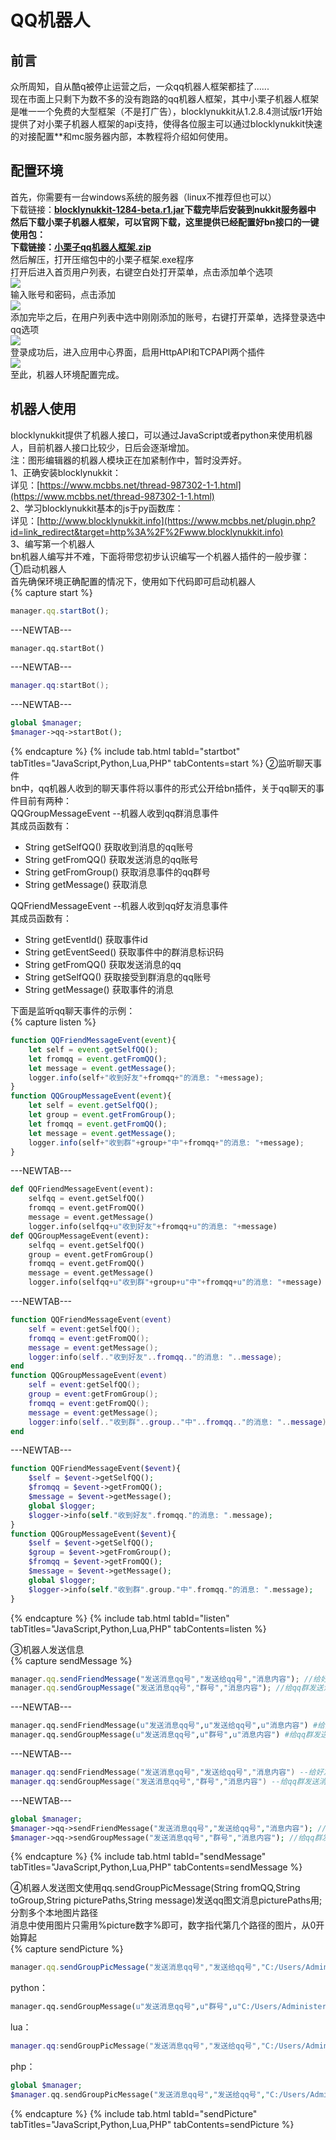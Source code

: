 # QQ机器人  
## 前言  

众所周知，自从酷q被停止运营之后，一众qq机器人框架都挂了......  
现在市面上只剩下为数不多的没有跑路的qq机器人框架，其中小栗子机器人框架是唯一一个免费的大型框架（不是打广告），blocklynukkit从1.2.8.4测试版r1开始提供了对小栗子机器人框架的api支持，使得各位服主可以通过blocklynukkit快速的对接配置\*\*和mc服务器内部，本教程将介绍如何使用。  
## 配置环境  

首先，你需要有一台windows系统的服务器（linux不推荐但也可以）  
下载链接：**[blocklynukkit-1284-beta.r1.jar](https://www.mcbbs.net/plugin.php?id=link_redirect&target=https%3A%2F%2Ficesight.lanzous.com%2FigRZDfnf14d)**下载完毕后安装到nukkit服务器中  
然后下载小栗子机器人框架，可以官网下载，这里提供已经配置好bn接口的一键使用包：  
下载链接：**[小栗子qq机器人框架.zip](https://www.mcbbs.net/plugin.php?id=link_redirect&target=https%3A%2F%2Ficesight.lanzous.com%2Fi2gOjfnf8md)**  
然后解压，打开压缩包中的小栗子框架.exe程序  
打开后进入首页用户列表，右键空白处打开菜单，点击添加单个选项  
![](https://attachment.mcbbs.net/forum/202008/15/160711ehkufikoldxix2dm.png)  
输入账号和密码，点击添加  
![](https://attachment.mcbbs.net/forum/202008/15/160738b1wofennc2vn2oe8.png)  
添加完毕之后，在用户列表中选中刚刚添加的账号，右键打开菜单，选择登录选中qq选项  
![](https://attachment.mcbbs.net/forum/202008/15/160858bykt6t5d0dhdijpt.png)  
登录成功后，进入应用中心界面，启用HttpAPI和TCPAPI两个插件  
![](https://attachment.mcbbs.net/forum/202008/15/161116rhz2nfanmugmfah8.png)  
至此，机器人环境配置完成。  

## 机器人使用

blocklynukkit提供了机器人接口，可以通过JavaScript或者python来使用机器人，目前机器人接口比较少，日后会逐渐增加。  
注：图形编辑器的机器人模块正在加紧制作中，暂时没弄好。  
1、正确安装blocklynukkit：  
详见：[https://www.mcbbs.net/thread-987302-1-1.html](https://www.mcbbs.net/thread-987302-1-1.html)  
2、学习blocklynukkit基本的js于py函数库：  
详见：[http://www.blocklynukkit.info](https://www.mcbbs.net/plugin.php?id=link_redirect&target=http%3A%2F%2Fwww.blocklynukkit.info)  
3、编写第一个机器人  
bn机器人编写并不难，下面将带您初步认识编写一个机器人插件的一般步骤：  
①启动机器人  
首先确保环境正确配置的情况下，使用如下代码即可启动机器人  
{% capture start %} 
```javascript
manager.qq.startBot();  
```  
---NEWTAB--- 
```python
manager.qq.startBot()  
```  
---NEWTAB---  
~~~lua
manager.qq:startBot();
~~~  
---NEWTAB---  
~~~php
global $manager;
$manager->qq->startBot();
~~~  
{% endcapture %}
{% include tab.html tabId="startbot" tabTitles="JavaScript,Python,Lua,PHP" tabContents=start %}
②监听聊天事件  
bn中，qq机器人收到的聊天事件将以事件的形式公开给bn插件，关于qq聊天的事件目前有两种：  
QQGroupMessageEvent --机器人收到qq群消息事件  
其成员函数有：  
- String getSelfQQ() 获取收到消息的qq账号  
- String getFromQQ() 获取发送消息的qq账号  
- String getFromGroup() 获取消息事件的qq群号  
- String getMessage() 获取消息 

QQFriendMessageEvent --机器人收到qq好友消息事件  
其成员函数有：  
- String getEventId() 获取事件id  
- String getEventSeed() 获取事件中的群消息标识码  
- String getFromQQ() 获取发送消息的qq  
- String getSelfQQ() 获取接受到群消息的qq账号  
- String getMessage() 获取事件的消息  

下面是监听qq聊天事件的示例：  
{% capture listen %} 
```javascript
function QQFriendMessageEvent(event){  
    let self = event.getSelfQQ();  
    let fromqq = event.getFromQQ();  
    let message = event.getMessage();  
    logger.info(self+"收到好友"+fromqq+"的消息: "+message);  
}  
function QQGroupMessageEvent(event){  
    let self = event.getSelfQQ();  
    let group = event.getFromGroup();  
    let fromqq = event.getFromQQ();  
    let message = event.getMessage();  
    logger.info(self+"收到群"+group+"中"+fromqq+"的消息: "+message);  
}  
```  
---NEWTAB--- 
```python
def QQFriendMessageEvent(event):  
    selfqq = event.getSelfQQ()  
    fromqq = event.getFromQQ()  
    message = event.getMessage()  
    logger.info(selfqq+u"收到好友"+fromqq+u"的消息: "+message)  
def QQGroupMessageEvent(event):  
    selfqq = event.getSelfQQ()  
    group = event.getFromGroup()  
    fromqq = event.getFromQQ()  
    message = event.getMessage()  
    logger.info(selfqq+u"收到群"+group+u"中"+fromqq+u"的消息: "+message)  
```  
---NEWTAB--- 
~~~lua
function QQFriendMessageEvent(event)
    self = event:getSelfQQ();  
    fromqq = event:getFromQQ();  
    message = event:getMessage();  
    logger:info(self.."收到好友"..fromqq.."的消息: "..message);  
end
function QQGroupMessageEvent(event)
    self = event:getSelfQQ();  
    group = event:getFromGroup();  
    fromqq = event:getFromQQ();  
    message = event:getMessage();  
    logger:info(self.."收到群"..group.."中"..fromqq.."的消息: "..message);  
end
~~~  
---NEWTAB--- 
~~~php
function QQFriendMessageEvent($event){
    $self = $event->getSelfQQ();  
    $fromqq = $event->getFromQQ();  
    $message = $event->getMessage();  
	global $logger;
    $logger->info(self."收到好友".fromqq."的消息: ".message);  
}  
function QQGroupMessageEvent($event){  
    $self = $event->getSelfQQ();  
    $group = $event->getFromGroup();  
    $fromqq = $event->getFromQQ();  
    $message = $event->getMessage();  
	global $logger;
    $logger->info(self."收到群".group."中".fromqq."的消息: ".message);  
}  
~~~  
{% endcapture %}
{% include tab.html tabId="listen" tabTitles="JavaScript,Python,Lua,PHP" tabContents=listen %}

③机器人发送信息  
{% capture sendMessage %} 
```javascript
manager.qq.sendFriendMessage("发送消息qq号","发送给qq号","消息内容"); //给好友发消息  
manager.qq.sendGroupMessage("发送消息qq号","群号","消息内容"); //给qq群发送消息  
```  
---NEWTAB---  
```python
manager.qq.sendFriendMessage(u"发送消息qq号",u"发送给qq号",u"消息内容") #给好友发消息  
manager.qq.sendGroupMessage(u"发送消息qq号",u"群号",u"消息内容") #给qq群发送消息  
```  
---NEWTAB---  
~~~lua
manager.qq:sendFriendMessage("发送消息qq号","发送给qq号","消息内容") --给好友发消息  
manager.qq:sendGroupMessage("发送消息qq号","群号","消息内容") --给qq群发送消息
~~~  
---NEWTAB--- 
~~~php
global $manager;
$manager->qq->sendFriendMessage("发送消息qq号","发送给qq号","消息内容"); //给好友发消息  
$manager->qq->sendGroupMessage("发送消息qq号","群号","消息内容"); //给qq群发送消息 
~~~  
{% endcapture %}
{% include tab.html tabId="sendMessage" tabTitles="JavaScript,Python,Lua,PHP" tabContents=sendMessage %}

④机器人发送图文使用qq.sendGroupPicMessage(String fromQQ,String toGroup,String picturePaths,String message)发送qq图文消息picturePaths用;分割多个本地图片路径  
消息中使用图片只需用%picture数字%即可，数字指代第几个路径的图片，从0开始算起  
{% capture sendPicture %}  
```javascript
manager.qq.sendGroupPicMessage("发送消息qq号","发送给qq号","C:/Users/Administer/image.jpg;C:/Users/Administer/smile.jpg","图片image.png是:%picture0%\n图片smile.jpg是%picture1% "); //给qq群发图文消息  
```  
python：  
```python
manager.qq.sendGroupMessage(u"发送消息qq号",u"群号",u"C:/Users/Administer/image.jpg;C:/Users/Administer/smile.jpg",u"图片image.png是:%picture0%\n图片smile.jpg是%picture1% ") #给qq群发送图文消息  
```  
lua：  
```lua
manager.qq:sendGroupPicMessage("发送消息qq号","发送给qq号","C:/Users/Administer/image.jpg;C:/Users/Administer/smile.jpg","图片image.png是:%picture0%\n图片smile.jpg是%picture1% "); --给qq群发图文消息  
```  
php：  
```php
global $manager;
$manager.qq.sendGroupPicMessage("发送消息qq号","发送给qq号","C:/Users/Administer/image.jpg;C:/Users/Administer/smile.jpg","图片image.png是:%picture0%\n图片smile.jpg是%picture1% "); //给qq群发图文消息  
```  
{% endcapture %}
{% include tab.html tabId="sendPicture" tabTitles="JavaScript,Python,Lua,PHP" tabContents=sendPicture %}